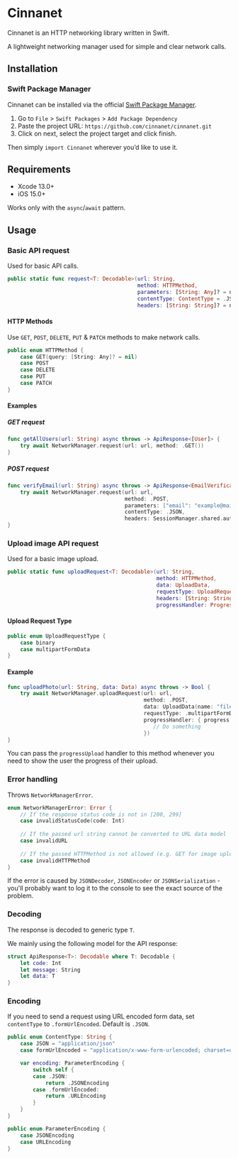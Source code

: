 # Cinnanet

Cinnanet is an HTTP networking library written in Swift.

A lightweight networking manager used for simple and clear network calls.

## Installation

### Swift Package Manager

Cinnanet can be installed via the official [Swift Package Manager](https://developer.apple.com/documentation/xcode/adding-package-dependencies-to-your-app).

1. Go to `File` > `Swift Packages` > `Add Package Dependency`
2. Paste the project URL: `https://github.com/cinnanet/cinnanet.git`
3. Click on next, select the project target and click finish.

Then simply `import Cinnanet` wherever you’d like to use it.


## Requirements

* Xcode 13.0+
* iOS 15.0+

Works only with the `async`/`await` pattern.


## Usage

### Basic API request

Used for basic API calls.

``` swift
public static func request<T: Decodable>(url: String,
                                         method: HTTPMethod,
                                         parameters: [String: Any]? = nil,
                                         contentType: ContentType = .JSON,
                                         headers: [String: String]? = nil) async throws -> T
```

#### HTTP Methods

Use `GET`, `POST`, `DELETE`, `PUT` & `PATCH` methods to make network calls.

``` swift
public enum HTTPMethod {
    case GET(query: [String: Any]? = nil)
    case POST
    case DELETE
    case PUT
    case PATCH
}
```

####  Examples 

#####  GET request 


```swift
func getAllUsers(url: String) async throws -> ApiResponse<[User]> {
    try await NetworkManager.request(url: url, method: .GET())
}
```

##### POST request


``` swift
func verifyEmail(url: String) async throws -> ApiResponse<EmailVerificationResponse> {
    try await NetworkManager.request(url: url,
                                     method: .POST,
                                     parameters: ["email": "example@mail.com"],
                                     contentType: .JSON,
                                     headers: SessionManager.shared.authorizationHeader)
}
```

### Upload image API request

Used for a basic image upload.

``` swift
public static func uploadRequest<T: Decodable>(url: String,
                                               method: HTTPMethod,
                                               data: UploadData,
                                               requestType: UploadRequestType,
                                               headers: [String: String]? = nil,
                                               progressHandler: ProgressHandler? = nil) async throws -> T
```

#### Upload Request Type

``` swift
public enum UploadRequestType {
    case binary
    case multipartFormData
}
```

#### Example

``` swift
func uploadPhoto(url: String, data: Data) async throws -> Bool {
    try await NetworkManager.uploadRequest(url: url,
                                           method: .POST,
                                           data: UploadData(name: "fileName", data: data, type: .pngPhoto),
                                           requestType: .multipartFormData,
                                           progressHandler: { progress in
                                              // Do something
                                           })
}
```

You can pass the `progressUpload` handler to this method whenever you need to show the user the progress of their upload.

### Error handling

Throws `NetworkManagerError`.

``` swift
enum NetworkManagerError: Error {
    // If the response status code is not in [200, 299]
    case invalidStatusCode(code: Int)
    
    // If the passed url string cannot be converted to URL data model
    case invalidURL
    
    // If the passed HTTPMethod is not allowed (e.g. GET for image upload request)
    case invalidHTTPMethod
}
```

If the error is caused by `JSONDecoder`, `JSONEncoder` or `JSONSerialization` - you'll probably want to log it to the console to see the exact source of the problem.


### Decoding

The response is decoded to generic type `T`.

We mainly using the following model for the API response:

``` swift
struct ApiResponse<T>: Decodable where T: Decodable {
    let code: Int
    let message: String
    let data: T
}
```

### Encoding

If you need to send a request using URL encoded form data, set `contentType` to `.formUrlEncoded`. Default is `.JSON`.

``` swift
public enum ContentType: String {
    case JSON = "application/json"
    case formUrlEncoded = "application/x-www-form-urlencoded; charset=utf-8"

    var encoding: ParameterEncoding {
        switch self {
        case .JSON:
            return .JSONEncoding
        case .formUrlEncoded:
            return .URLEncoding
        }
    }
}

public enum ParameterEncoding {
    case JSONEncoding
    case URLEncoding
}
```
